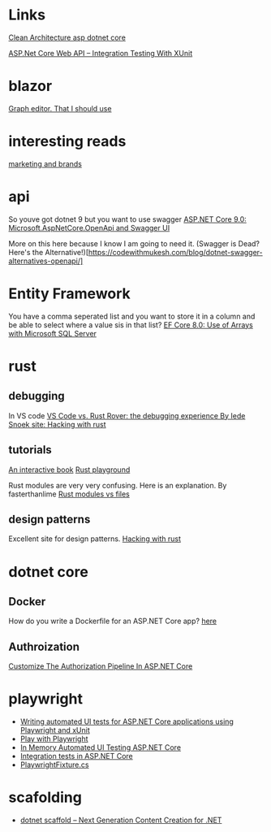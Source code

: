 # Links

[Clean Architecture asp dotnet core](https://github.com/Amitpnk/Clean-Architecture-ASP.NET-Core)

[ASP.Net Core Web API – Integration Testing With XUnit](https://dotnetcorecentral.com/blog/asp-net-core-web-api-integration-testing-with-xunit/)

# blazor
[Graph editor. That I should use](https://github.com/KristofferStrube/Blazor.GraphEditor?tab=readme-ov-file)

# interesting reads
[marketing and brands](https://www.alexmurrell.co.uk/articles)

# api
 So youve got dotnet 9 but you want to use swagger
[ASP.NET Core 9.0: Microsoft.AspNetCore.OpenApi and Swagger UI](https://jaliyaudagedara.blogspot.com/2024/12/aspnet-core-90-microsoftaspnetcoreopena.html)

More on this here because I know I am going to need it.
(Swagger is Dead? Here's the Alternative!)[https://codewithmukesh.com/blog/dotnet-swagger-alternatives-openapi/]

# Entity Framework
You have a comma seperated list and you want to store it in a column and be able to select where a value sis in that list?
[EF Core 8.0: Use of Arrays with Microsoft SQL Server](https://jaliyaudagedara.blogspot.com/2024/06/ef-core-80-use-of-arrays-with-microsoft.html)

# rust

## debugging
 In VS code [VS Code vs. Rust Rover: the debugging experience By  Iede Snoek site: Hacking with rust](https://www.hackingwithrust.net/2023/09/22/vs-code-vs-rust-rover-the-debugging-experience/)

 
## tutorials

 [An interactive book](https://freddiehaddad.github.io/fast-track-to-rust/introduction.html)
 [Rust playground](https://play.rust-lang.org/?version=stable&mode=debug&edition=2021)

 
Rust modules are very very confusing. Here is an explanation. By fasterthanlime
[Rust modules vs files](https://fasterthanli.me/articles/rust-modules-vs-files)

## design patterns
 Excellent site for design patterns.
 [Hacking with rust](https://www.hackingwithrust.net/)

# dotnet core 

## Docker
How do you write a Dockerfile for an ASP.NET Core app? [here](https://www.roundthecode.com/dotnet-tutorials/how-do-you-write-dockerfile-asp-net-core-app)
## Authroization
[Customize The Authorization Pipeline In ASP.NET Core](https://khalidabuhakmeh.com/customize-the-authorization-pipeline-in-aspnet-core)

# playwright
- [Writing automated UI tests for ASP.NET Core applications using Playwright and xUnit](https://www.meziantou.net/automated-ui-tests-an-asp-net-core-application-with-playwright-and-xunit.htm)
- [Play with Playwright](https://asp.net-hacker.rocks/2023/03/08/play-with-playwright.html)
- [In Memory Automated UI Testing ASP.NET Core](https://www.innovensa.co.uk/blog/in-memory-automated-ui-testing-aspnetcore)
- [Integration tests in ASP.NET Core](https://learn.microsoft.com/en-us/aspnet/core/test/integration-tests?view=aspnetcore-7.0)
- [PlaywrightFixture.cs](https://gist.github.com/khalidabuhakmeh/cfc0e3ba6b311b8a9ca3154fd5086a6a)

# scafolding
- [dotnet scaffold – Next Generation Content Creation for .NET](https://devblogs.microsoft.com/dotnet/introducing-dotnet-scaffold/)
